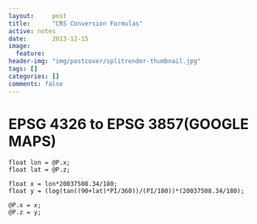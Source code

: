 ```yaml
---
layout:     post
title:      "CRS Conversion Formulas"
active: notes
date:       2023-12-15
image:
  feature: 
header-img: "img/postcover/splitrender-thumbnail.jpg"
tags: []
categories: []
comments: false
---
```


# EPSG 4326 to EPSG 3857(GOOGLE MAPS)
```
float lon = @P.x;
float lat = @P.z;

float x = lon*20037508.34/180;
float y = (log(tan((90+lat)*PI/360))/(PI/180))*(20037508.34/180);

@P.x = x;
@P.z = y;
```